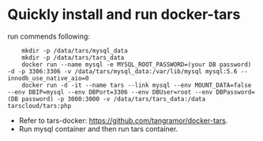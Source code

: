 # Quickly install and run docker-tars

run commends following:

```
    mkdir -p /data/tars/mysql_data
    mkdir -p /data/tars/tars_data
    docker run --name mysql -e MYSQL_ROOT_PASSWORD=(your DB password) -d -p 3306:3306 -v /data/tars/mysql_data:/var/lib/mysql mysql:5.6 --innodb_use_native_aio=0
    docker run -d -it --name tars --link mysql --env MOUNT_DATA=false --env DBIP=mysql --env DBPort=3306 --env DBUser=root --env DBPassword=(DB password) -p 3000:3000 -v /data/tars/tars_data:/data tarscloud/tars:php
```

* Refer to tars-docker: https://github.com/tangramor/docker-tars.
* Run mysql container and then run tars container.
